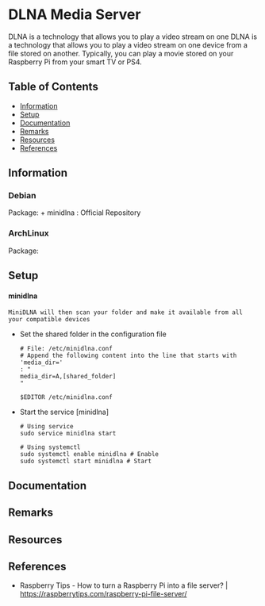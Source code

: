 # DLNA Media Server

DLNA is a technology that allows you to play a video stream on one DLNA is a technology that allows you to play a video stream on one device from a file stored on another.
Typically, you can play a movie stored on your Raspberry Pi from your smart TV or PS4.

## Table of Contents
- [Information](#information)
- [Setup](#setup)
- [Documentation](#documentation)
- [Remarks](#remarks)
- [Resources](#resources)
- [References](#references)

## Information

### Debian 

Package: 
	+ minidlna : Official Repository

### ArchLinux

Package:

## Setup

#### minidlna

```
MiniDLNA will then scan your folder and make it available from all your compatible devices
```

- Set the shared folder in the configuration file
	```console
	# File: /etc/minidlna.conf
	# Append the following content into the line that starts with 'media_dir='
	: "
	media_dir=A,[shared_folder]
	"

	$EDITOR /etc/minidlna.conf
	```

- Start the service [minidlna]
	```console
	# Using service
	sudo service minidlna start

	# Using systemctl
	sudo systemctl enable minidlna # Enable
	sudo systemctl start minidlna # Start
	```

## Documentation

## Remarks

## Resources

## References
- Raspberry Tips - How to turn a Raspberry Pi into a file server? | https://raspberrytips.com/raspberry-pi-file-server/
